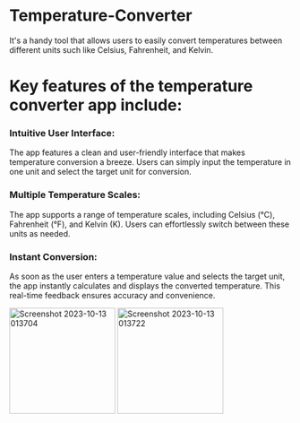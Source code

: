 # Temperature-Converter
It's a handy tool that allows users to easily convert temperatures between different units such like Celsius, Fahrenheit, and Kelvin. 

# Key features of the temperature converter app include:

### Intuitive User Interface: 
The app features a clean and user-friendly interface that makes temperature conversion a breeze. Users can simply input the temperature in one unit and select the target unit for conversion.

### Multiple Temperature Scales: 
The app supports a range of temperature scales, including Celsius (°C), Fahrenheit (°F), and Kelvin (K). Users can effortlessly switch between these units as needed.

### Instant Conversion: 
As soon as the user enters a temperature value and selects the target unit, the app instantly calculates and displays the converted temperature. This real-time feedback ensures accuracy and convenience.

<img width="189" alt="Screenshot 2023-10-13 013704" src="https://github.com/Vaibhavsingh3477/Temperature-Converter/assets/98693312/8e9b02f1-68fd-4c6f-8f20-cc305438b244">

<img width="189" alt="Screenshot 2023-10-13 013722" src="https://github.com/Vaibhavsingh3477/Temperature-Converter/assets/98693312/0f99c038-30d8-4748-b143-701374a9b83d">

